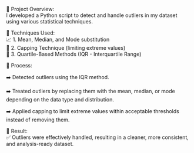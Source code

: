 🔹 Project Overview:<br>
  I developed a Python script to detect and handle outliers in my dataset using various statistical techniques.

🔹 Techniques Used:<br>
📈 1. Mean, Median, and Mode substitution<br>
🧢 2. Capping Technique (limiting extreme values)<br>
🧮 3. Quartile-Based Methods (IQR - Interquartile Range)<br>

🔹 Process:

➡️ Detected outliers using the IQR method.

➡️ Treated outliers by replacing them with the mean, median, or mode depending on the data type and distribution.

➡️ Applied capping to limit extreme values within acceptable thresholds instead of removing them.

🔹 Result:<br>
✅ Outliers were effectively handled, resulting in a cleaner, more consistent, and analysis-ready dataset.

